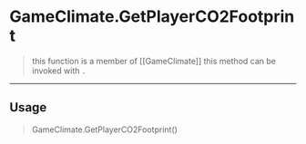 # GameClimate.GetPlayerCO2Footprint
> this function is a member of [[GameClimate]]
> this method can be invoked with `.`
-----
## Usage
> GameClimate.GetPlayerCO2Footprint()
